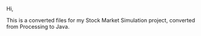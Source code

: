 Hi,

This is a converted files for my Stock Market Simulation project, converted from Processing to Java. 
